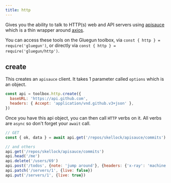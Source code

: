 ```yaml
---
title: http
---
```


Gives you the ability to talk to HTTP(s) web and API servers using [apisauce](https://github.com/skellock/apisauce) which
is a thin wrapper around [axios](https://github.com/mzabriskie/axios).

You can access these tools on the Gluegun toolbox, via `const { http } = require('gluegun')`, or directly via `const { http } = require('gluegun/http')`.

## create

This creates an `apisauce` client. It takes 1 parameter called `options` which is an object.

```js
const api = toolbox.http.create({
  baseURL: 'https://api.github.com',
  headers: { Accept: 'application/vnd.github.v3+json' },
})
```

Once you have this api object, you can then call `HTTP` verbs on it. All verbs are `async` so don't forget your `await` call.

```js
// GET
const { ok, data } = await api.get('/repos/skellock/apisauce/commits')

// and others
api.get('/repos/skellock/apisauce/commits')
api.head('/me')
api.delete('/users/69')
api.post('/todos', {note: 'jump around'}, {headers: {'x-ray': 'machine'}})
api.patch('/servers/1', {live: false})
api.put('/servers/1', {live: true})
```
